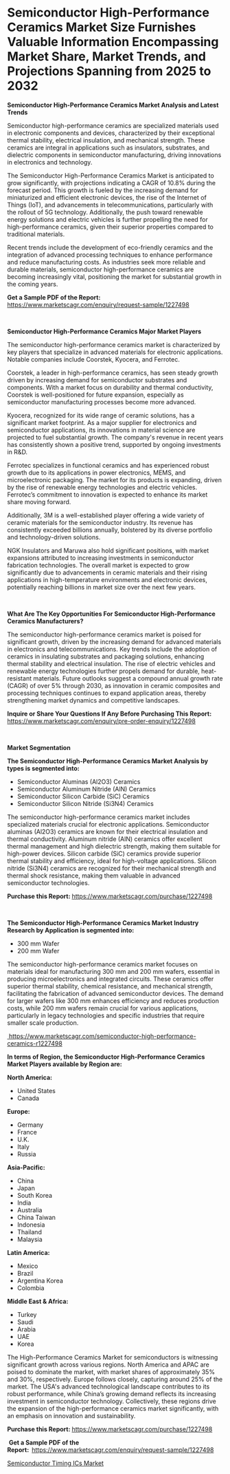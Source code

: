 <p><h1>Semiconductor High-Performance Ceramics Market Size Furnishes Valuable Information Encompassing Market Share, Market Trends, and Projections Spanning from 2025 to 2032</h1></p><p><strong>Semiconductor High-Performance Ceramics Market Analysis and Latest Trends</strong></p>
<p><p>Semiconductor high-performance ceramics are specialized materials used in electronic components and devices, characterized by their exceptional thermal stability, electrical insulation, and mechanical strength. These ceramics are integral in applications such as insulators, substrates, and dielectric components in semiconductor manufacturing, driving innovations in electronics and technology.</p><p>The Semiconductor High-Performance Ceramics Market is anticipated to grow significantly, with projections indicating a CAGR of 10.8% during the forecast period. This growth is fueled by the increasing demand for miniaturized and efficient electronic devices, the rise of the Internet of Things (IoT), and advancements in telecommunications, particularly with the rollout of 5G technology. Additionally, the push toward renewable energy solutions and electric vehicles is further propelling the need for high-performance ceramics, given their superior properties compared to traditional materials.</p><p>Recent trends include the development of eco-friendly ceramics and the integration of advanced processing techniques to enhance performance and reduce manufacturing costs. As industries seek more reliable and durable materials, semiconductor high-performance ceramics are becoming increasingly vital, positioning the market for substantial growth in the coming years.</p></p>
<p><strong>Get a Sample PDF of the Report:&nbsp;</strong> <a href="https://www.marketscagr.com/enquiry/request-sample/1227498?utm_campaign=2003&utm_medium=2&utm_source=Github&utm_content=ia&utm_term=13022025&utm_id=semiconductor-high-performance-ceramics">https://www.marketscagr.com/enquiry/request-sample/1227498</a></p>
<p>&nbsp;</p>
<p><strong>Semiconductor High-Performance Ceramics Major Market Players</strong></p>
<p><p>The semiconductor high-performance ceramics market is characterized by key players that specialize in advanced materials for electronic applications. Notable companies include Coorstek, Kyocera, and Ferrotec.</p><p>Coorstek, a leader in high-performance ceramics, has seen steady growth driven by increasing demand for semiconductor substrates and components. With a market focus on durability and thermal conductivity, Coorstek is well-positioned for future expansion, especially as semiconductor manufacturing processes become more advanced.</p><p>Kyocera, recognized for its wide range of ceramic solutions, has a significant market footprint. As a major supplier for electronics and semiconductor applications, its innovations in material science are projected to fuel substantial growth. The company's revenue in recent years has consistently shown a positive trend, supported by ongoing investments in R&D.</p><p>Ferrotec specializes in functional ceramics and has experienced robust growth due to its applications in power electronics, MEMS, and microelectronic packaging. The market for its products is expanding, driven by the rise of renewable energy technologies and electric vehicles. Ferrotec’s commitment to innovation is expected to enhance its market share moving forward.</p><p>Additionally, 3M is a well-established player offering a wide variety of ceramic materials for the semiconductor industry. Its revenue has consistently exceeded billions annually, bolstered by its diverse portfolio and technology-driven solutions.</p><p>NGK Insulators and Maruwa also hold significant positions, with market expansions attributed to increasing investments in semiconductor fabrication technologies. The overall market is expected to grow significantly due to advancements in ceramic materials and their rising applications in high-temperature environments and electronic devices, potentially reaching billions in market size over the next few years.</p></p>
<p>&nbsp;</p>
<p><strong>What Are The Key Opportunities For Semiconductor High-Performance Ceramics Manufacturers?</strong></p>
<p><p>The semiconductor high-performance ceramics market is poised for significant growth, driven by the increasing demand for advanced materials in electronics and telecommunications. Key trends include the adoption of ceramics in insulating substrates and packaging solutions, enhancing thermal stability and electrical insulation. The rise of electric vehicles and renewable energy technologies further propels demand for durable, heat-resistant materials. Future outlooks suggest a compound annual growth rate (CAGR) of over 5% through 2030, as innovation in ceramic composites and processing techniques continues to expand application areas, thereby strengthening market dynamics and competitive landscapes.</p></p>
<p><strong>Inquire or Share Your Questions If Any Before Purchasing This Report:</strong> <a href="https://www.marketscagr.com/enquiry/pre-order-enquiry/1227498?utm_campaign=2003&utm_medium=2&utm_source=Github&utm_content=ia&utm_term=13022025&utm_id=semiconductor-high-performance-ceramics">https://www.marketscagr.com/enquiry/pre-order-enquiry/1227498</a></p>
<p>&nbsp;</p>
<p><strong>Market Segmentation</strong></p>
<p><strong>The Semiconductor High-Performance Ceramics Market Analysis by types is segmented into:</strong></p>
<p><ul><li>Semiconductor Aluminas (Al2O3) Ceramics</li><li>Semiconductor Aluminum Nitride (AlN) Ceramics</li><li>Semiconductor Silicon Carbide (SiC) Ceramics</li><li>Semiconductor Silicon Nitride (Si3N4) Ceramics</li></ul></p>
<p><p>The semiconductor high-performance ceramics market includes specialized materials crucial for electronic applications. Semiconductor aluminas (Al2O3) ceramics are known for their electrical insulation and thermal conductivity. Aluminum nitride (AlN) ceramics offer excellent thermal management and high dielectric strength, making them suitable for high-power devices. Silicon carbide (SiC) ceramics provide superior thermal stability and efficiency, ideal for high-voltage applications. Silicon nitride (Si3N4) ceramics are recognized for their mechanical strength and thermal shock resistance, making them valuable in advanced semiconductor technologies.</p></p>
<p><strong>Purchase this Report:&nbsp;</strong><a href="https://www.marketscagr.com/purchase/1227498?utm_campaign=2003&utm_medium=2&utm_source=Github&utm_content=ia&utm_term=13022025&utm_id=semiconductor-high-performance-ceramics">https://www.marketscagr.com/purchase/1227498</a></p>
<p>&nbsp;</p>
<p><strong>The Semiconductor High-Performance Ceramics Market Industry Research by Application is segmented into:</strong></p>
<p><ul><li>300 mm Wafer</li><li>200 mm Wafer</li></ul></p>
<p><p>The semiconductor high-performance ceramics market focuses on materials ideal for manufacturing 300 mm and 200 mm wafers, essential in producing microelectronics and integrated circuits. These ceramics offer superior thermal stability, chemical resistance, and mechanical strength, facilitating the fabrication of advanced semiconductor devices. The demand for larger wafers like 300 mm enhances efficiency and reduces production costs, while 200 mm wafers remain crucial for various applications, particularly in legacy technologies and specific industries that require smaller scale production.</p></p>
<p><a href="https://www.marketscagr.com/semiconductor-high-performance-ceramics-r1227498?utm_campaign=2003&utm_medium=2&utm_source=Github&utm_content=ia&utm_term=13022025&utm_id=semiconductor-high-performance-ceramics">&nbsp;https://www.marketscagr.com/semiconductor-high-performance-ceramics-r1227498</a></p>
<p><strong>In terms of Region, the Semiconductor High-Performance Ceramics Market Players available by Region are:</strong></p>
<p>
    <p> <strong> North America: </strong>
        <ul>
            <li>United States</li>
            <li>Canada</li>
        </ul>
        </p> 
    <p> <strong> Europe: </strong>
        <ul>
            <li>Germany</li>
            <li>France</li>
            <li>U.K.</li>
            <li>Italy</li>
            <li>Russia</li>
        </ul>
        </p> 
    <p> <strong> Asia-Pacific: </strong>
        <ul>
            <li>China</li>
            <li>Japan</li>
            <li>South Korea</li>
            <li>India</li>
            <li>Australia</li>
            <li>China Taiwan</li>
            <li>Indonesia</li>
            <li>Thailand</li>
            <li>Malaysia</li>
        </ul>
        </p> 
    <p> <strong> Latin America: </strong>
        <ul>
            <li>Mexico</li>
            <li>Brazil</li>
            <li>Argentina Korea</li>
            <li>Colombia</li>
        </ul>
        </p> 
    <p> <strong> Middle East & Africa: </strong>
        <ul>
            <li>Turkey</li>
            <li>Saudi</li>
            <li>Arabia</li>
            <li>UAE</li>
            <li>Korea</li>
        </ul>
    </p>
    </p>
<p><p>The High-Performance Ceramics Market for semiconductors is witnessing significant growth across various regions. North America and APAC are poised to dominate the market, with market shares of approximately 35% and 30%, respectively. Europe follows closely, capturing around 25% of the market. The USA's advanced technological landscape contributes to its robust performance, while China’s growing demand reflects its increasing investment in semiconductor technology. Collectively, these regions drive the expansion of the high-performance ceramics market significantly, with an emphasis on innovation and sustainability.</p></p>
<p><strong>Purchase this Report: </strong><a href="https://www.marketscagr.com/purchase/1227498?utm_campaign=2003&utm_medium=2&utm_source=Github&utm_content=ia&utm_term=13022025&utm_id=semiconductor-high-performance-ceramics">https://www.marketscagr.com/purchase/1227498</a></p>
<p>&nbsp;<strong>Get a Sample PDF of the Report:&nbsp;&nbsp;</strong><a href="https://www.marketscagr.com/enquiry/request-sample/1227498?utm_campaign=2003&utm_medium=2&utm_source=Github&utm_content=ia&utm_term=13022025&utm_id=semiconductor-high-performance-ceramics">https://www.marketscagr.com/enquiry/request-sample/1227498</a></p>
<p><strong></strong></p>
<p><p><a href="https://github.com/mauripalmi/Market-Research-Report-List-6/blob/main/semiconductor-timing-ics-market.md?utm_campaign=2003&utm_medium=2&utm_source=Github&utm_content=ia&utm_term=13022025&utm_id=semiconductor-high-performance-ceramics">Semiconductor Timing ICs Market</a></p></p>